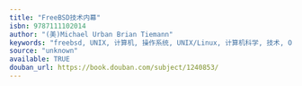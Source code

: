 ```yaml
---
title: "FreeBSD技术内幕"
isbn: 9787111102014
author: "(美)Michael Urban Brian Tiemann"
keywords: "freebsd, UNIX, 计算机, 操作系统, UNIX/Linux, 计算机科学, 技术, OS"
source: "unknown"
available: TRUE
douban_url: https://book.douban.com/subject/1240853/
---
```

